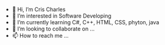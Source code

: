 - 👋 Hi, I’m Cris Charles
- 👀 I’m interested in Software Developing
- 🌱 I’m currently learning C#, C++, HTML, CSS, phyton, java
- 💞️ I’m looking to collaborate on ...
- 📫 How to reach me ...

<!---
ssbg04/ssbg04 is a ✨ special ✨ repository because its `README.md` (this file) appears on your GitHub profile.
You can click the Preview link to take a look at your changes.
--->
